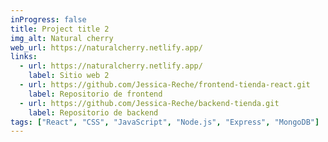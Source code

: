 ```yaml
---
inProgress: false
title: Project title 2
img_alt: Natural cherry
web_url: https://naturalcherry.netlify.app/
links:
  - url: https://naturalcherry.netlify.app/
    label: Sitio web 2
  - url: https://github.com/Jessica-Reche/frontend-tienda-react.git
    label: Repositorio de frontend
  - url: https://github.com/Jessica-Reche/backend-tienda.git
    label: Repositorio de backend
tags: ["React", "CSS", "JavaScript", "Node.js", "Express", "MongoDB"]
---
```

